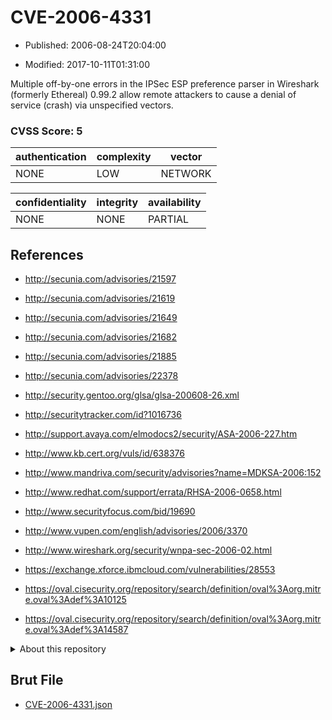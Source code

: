 # CVE-2006-4331

- Published: 2006-08-24T20:04:00

- Modified: 2017-10-11T01:31:00

Multiple off-by-one errors in the IPSec ESP preference parser in Wireshark (formerly Ethereal) 0.99.2 allow remote attackers to cause a denial of service (crash) via unspecified vectors.

### CVSS Score: **5**

| authentication | complexity | vector |
| --- | --- | --- |
| NONE | LOW | NETWORK |

| confidentiality | integrity | availability |
| --- | --- | --- |
| NONE | NONE | PARTIAL |

## References

* http://secunia.com/advisories/21597

* http://secunia.com/advisories/21619

* http://secunia.com/advisories/21649

* http://secunia.com/advisories/21682

* http://secunia.com/advisories/21885

* http://secunia.com/advisories/22378

* http://security.gentoo.org/glsa/glsa-200608-26.xml

* http://securitytracker.com/id?1016736

* http://support.avaya.com/elmodocs2/security/ASA-2006-227.htm

* http://www.kb.cert.org/vuls/id/638376

* http://www.mandriva.com/security/advisories?name=MDKSA-2006:152

* http://www.redhat.com/support/errata/RHSA-2006-0658.html

* http://www.securityfocus.com/bid/19690

* http://www.vupen.com/english/advisories/2006/3370

* http://www.wireshark.org/security/wnpa-sec-2006-02.html

* https://exchange.xforce.ibmcloud.com/vulnerabilities/28553

* https://oval.cisecurity.org/repository/search/definition/oval%3Aorg.mitre.oval%3Adef%3A10125

* https://oval.cisecurity.org/repository/search/definition/oval%3Aorg.mitre.oval%3Adef%3A14587

<details>
<summary>About this repository</summary> 

  This repository is part of the project [Live Hack CVE](https://github.com/Live-Hack-CVE). Main website can be found [www.live-hack.org](https://www.live-hack.org) 
  
  Made by [Sn0wAlice](https://github.com/Sn0wAlice) for the people that care about security and need to have a feed of the latest CVEs. Hope you enjoy it, don't forget to star the repo and follow me on [Twitter](https://twitter.com/Sn0wAlice) and [Github](https://github.com/Sn0wAlice). And that is my [personnal website](https://www.alice-snow.me/)

  - [Home Page](https://github.com/Live-Hack-CVE)
  - [Framework](https://github.com/Live-Hack-CVE/cve-framework)
  - [CVE database](https://github.com/Live-Hack-CVE/full_database)
  - [Changelog](https://github.com/Live-Hack-CVE/Changelog)
</details>

## Brut File

* [CVE-2006-4331.json](https://raw.githubusercontent.com/Live-Hack-CVE/full_database/main/cves/2006/CVE-2006-4331.json)

